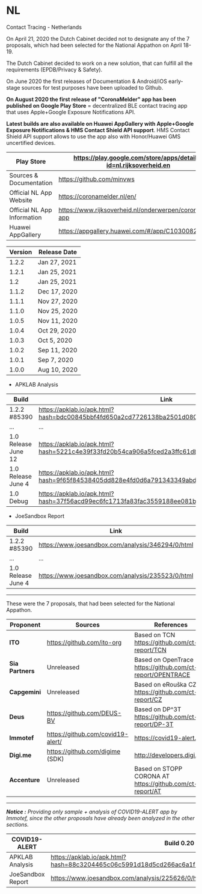 # NL
Contact Tracing - Netherlands

On April 21, 2020 the Dutch Cabinet decided not to designate any of the 7 proposals, which had been selected for the National Appathon on April 18-19.

The Dutch Cabinet decided to work on a new solution, that can fulfill all the requirements (EPDB/Privacy & Safety).

On June 2020 the first releases of Documentation & Android/iOS early-stage sources for test purposes have been uploaded to Github.

**On August 2020 the first release of "CoronaMelder" app has been published on Google Play Store** = decentralized BLE contact tracing app that uses Apple+Google Exposure Notifications API.

**Latest builds are also available on Huawei AppGallery with Apple+Google Exposure Notifications & HMS Contact Shield API support**. HMS Contact Shield API support allows to use the app also with Honor/Huawei GMS uncertified devices. 

Play Store | https://play.google.com/store/apps/details?id=nl.rijksoverheid.en
------------------------|--------------------------
Sources & Documentation | https://github.com/minvws
Official NL App Website | https://coronamelder.nl/en/
Official NL App Information | https://www.rijksoverheid.nl/onderwerpen/coronavirus-app
Huawei AppGallery | https://appgallery.huawei.com/#/app/C103008211

Version | Release Date
--------|-------------
1.2.2 | Jan 27, 2021
1.2.1 | Jan 25, 2021
1.2 | Jan 25, 2021
1.1.2 | Dec 17, 2020
1.1.1 | Nov 27, 2020
1.1.0 | Nov 25, 2020
1.0.5 | Nov 11, 2020
1.0.4 | Oct 29, 2020
1.0.3 | Oct 5, 2020
1.0.2 | Sep 11, 2020
1.0.1 | Sep 7, 2020
1.0.0 | Aug 10, 2020

- APKLAB Analysis

Build | Link
------|-----
1.2.2 #85390 | https://apklab.io/apk.html?hash=bdc00845bbf4fd650a2cd7726138ba2501d08048d07c4153bc876e0958f88c5c
... | ...
1.0 Release June 12 | https://apklab.io/apk.html?hash=5221c4e39f33fd20b54ca906a5fced2a3ffc61db3c516cff186484235cebd61a
1.0 Release June 4 | https://apklab.io/apk.html?hash=9f65f84538405dd828e4fd0d6a791343349abd99944f258651e2ca4a9c60f410
1.0 Debug | https://apklab.io/apk.html?hash=37f56acd99ec6fc1713fa83fac3559188ee081b2eb027e2b976985495957c6fa

- JoeSandbox Report

Build | Link
------|-----
1.2.2 #85390 | https://www.joesandbox.com/analysis/346294/0/html
... | ...
1.0 Release June 4 | https://www.joesandbox.com/analysis/235523/0/html


----------------------------------

These were the 7 proposals, that had been selected for the National Appathon.

Proponent | Sources | References
----------|---------|-----------
**ITO** | https://github.com/ito-org | Based on TCN https://github.com/ct-report/TCN
**Sia Partners** | Unreleased| Based on OpenTrace https://github.com/ct-report/OPENTRACE
**Capgemini** | Unreleased | Based on eRouška CZ https://github.com/ct-report/CZ
**Deus** | https://github.com/DEUS-BV | Based on DP^3T https://github.com/ct-report/DP-3T
**Immotef** | https://github.com/covid19-alert/ | https://covid19-alert.eu/
**Digi.me** | https://github.com/digime (SDK) | http://developers.digi.me/
**Accenture** | Unreleased | Based on STOPP CORONA AT https://github.com/ct-report/AT

----------------------------------

_**Notice :** Providing only sample + analysis of COVID19-ALERT app by Immotef, since the other proposals have already been analyzed in the other sections._

COVID19-ALERT | Build 0.20 
--------------|-----------
APKLAB Analysis | https://apklab.io/apk.html?hash=88c3204465c06c5991d18d5cd266ac6a1f71d964d02092d13f676ca93c9cd969
JoeSandbox Report | https://www.joesandbox.com/analysis/225626/0/html
